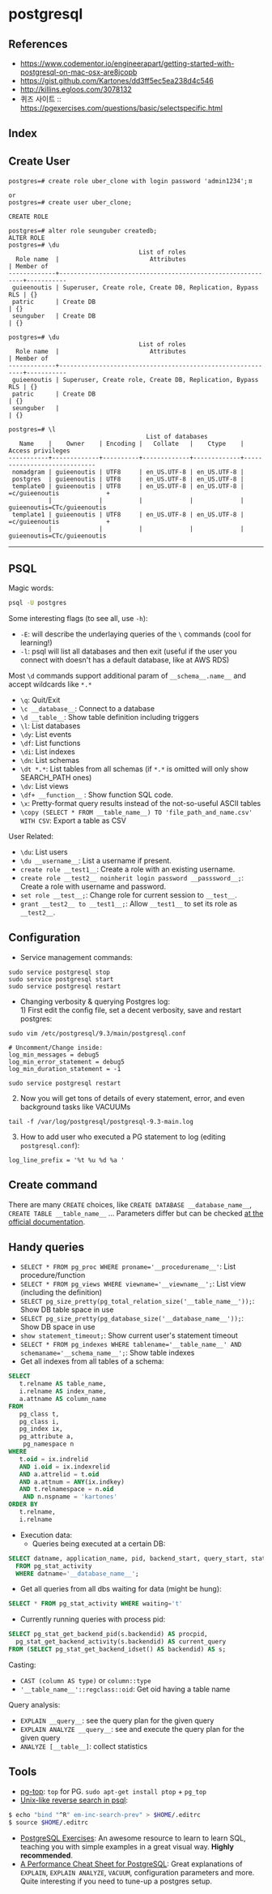 # postgresql

## References

- https://www.codementor.io/engineerapart/getting-started-with-postgresql-on-mac-osx-are8jcopb
- https://gist.github.com/Kartones/dd3ff5ec5ea238d4c546
- http://killins.egloos.com/3078132
- 퀴즈 사이트 :: https://pgexercises.com/questions/basic/selectspecific.html

## Index

## Create User

```
postgres=# create role uber_clone with login password 'admin1234';ㅍ

or
postgres=# create user uber_clone;

CREATE ROLE
```

```
postgres=# alter role seunguber createdb;
ALTER ROLE
postgres=# \du
                                    List of roles
  Role name  |                         Attributes                         | Member of
-------------+------------------------------------------------------------+-----------
 guieenoutis | Superuser, Create role, Create DB, Replication, Bypass RLS | {}
 patric      | Create DB                                                  | {}
 seunguber   | Create DB                                                  | {}
```

```
postgres=# \du
                                    List of roles
  Role name  |                         Attributes                         | Member of
-------------+------------------------------------------------------------+-----------
 guieenoutis | Superuser, Create role, Create DB, Replication, Bypass RLS | {}
 patric      | Create DB                                                  | {}
 seunguber   |                                                            | {}
```

```
postgres=# \l
                                      List of databases
   Name    |    Owner    | Encoding |   Collate   |    Ctype    |      Access privileges
-----------+-------------+----------+-------------+-------------+-----------------------------
 nomadgram | guieenoutis | UTF8     | en_US.UTF-8 | en_US.UTF-8 |
 postgres  | guieenoutis | UTF8     | en_US.UTF-8 | en_US.UTF-8 |
 template0 | guieenoutis | UTF8     | en_US.UTF-8 | en_US.UTF-8 | =c/guieenoutis             +
           |             |          |             |             | guieenoutis=CTc/guieenoutis
 template1 | guieenoutis | UTF8     | en_US.UTF-8 | en_US.UTF-8 | =c/guieenoutis             +
           |             |          |             |             | guieenoutis=CTc/guieenoutis
```

---

## PSQL

Magic words:

```bash
psql -U postgres
```

Some interesting flags (to see all, use `-h`):

- `-E`: will describe the underlaying queries of the `\` commands (cool for learning!)
- `-l`: psql will list all databases and then exit (useful if the user you connect with doesn't has a default database, like at AWS RDS)

Most `\d` commands support additional param of `__schema__.name__` and accept wildcards like `*.*`

- `\q`: Quit/Exit
- `\c __database__`: Connect to a database
- `\d __table__`: Show table definition including triggers
- `\l`: List databases
- `\dy`: List events
- `\df`: List functions
- `\di`: List indexes
- `\dn`: List schemas
- `\dt *.*`: List tables from all schemas (if `*.*` is omitted will only show SEARCH_PATH ones)
- `\dv`: List views
- `\df+ __function__` : Show function SQL code.
- `\x`: Pretty-format query results instead of the not-so-useful ASCII tables
- `\copy (SELECT * FROM __table_name__) TO 'file_path_and_name.csv' WITH CSV`: Export a table as CSV

User Related:

- `\du`: List users
- `\du __username__`: List a username if present.
- `create role __test1__`: Create a role with an existing username.
- `create role __test2__ noinherit login password __passsword__;`: Create a role with username and password.
- `set role __test__;`: Change role for current session to `__test__`.
- `grant __test2__ to __test1__;`: Allow `__test1__` to set its role as `__test2__`.

## Configuration

- Service management commands:

```
sudo service postgresql stop
sudo service postgresql start
sudo service postgresql restart
```

- Changing verbosity & querying Postgres log:
  <br/>1) First edit the config file, set a decent verbosity, save and restart postgres:

```
sudo vim /etc/postgresql/9.3/main/postgresql.conf

# Uncomment/Change inside:
log_min_messages = debug5
log_min_error_statement = debug5
log_min_duration_statement = -1

sudo service postgresql restart
```

2.  Now you will get tons of details of every statement, error, and even background tasks like VACUUMs

```
tail -f /var/log/postgresql/postgresql-9.3-main.log
```

3.  How to add user who executed a PG statement to log (editing `postgresql.conf`):

```
log_line_prefix = '%t %u %d %a '
```

## Create command

There are many `CREATE` choices, like `CREATE DATABASE __database_name__`, `CREATE TABLE __table_name__` ... Parameters differ but can be checked [at the official documentation](https://www.postgresql.org/search/?u=%2Fdocs%2F9.1%2F&q=CREATE).

## Handy queries

- `SELECT * FROM pg_proc WHERE proname='__procedurename__'`: List procedure/function
- `SELECT * FROM pg_views WHERE viewname='__viewname__';`: List view (including the definition)
- `SELECT pg_size_pretty(pg_total_relation_size('__table_name__'));`: Show DB table space in use
- `SELECT pg_size_pretty(pg_database_size('__database_name__'));`: Show DB space in use
- `show statement_timeout;`: Show current user's statement timeout
- `SELECT * FROM pg_indexes WHERE tablename='__table_name__' AND schemaname='__schema_name__';`: Show table indexes
- Get all indexes from all tables of a schema:

```sql
SELECT
   t.relname AS table_name,
   i.relname AS index_name,
   a.attname AS column_name
FROM
   pg_class t,
   pg_class i,
   pg_index ix,
   pg_attribute a,
    pg_namespace n
WHERE
   t.oid = ix.indrelid
   AND i.oid = ix.indexrelid
   AND a.attrelid = t.oid
   AND a.attnum = ANY(ix.indkey)
   AND t.relnamespace = n.oid
    AND n.nspname = 'kartones'
ORDER BY
   t.relname,
   i.relname
```

- Execution data:
  - Queries being executed at a certain DB:

```sql
SELECT datname, application_name, pid, backend_start, query_start, state_change, state, query
  FROM pg_stat_activity
  WHERE datname='__database_name__';
```

- Get all queries from all dbs waiting for data (might be hung):

```sql
SELECT * FROM pg_stat_activity WHERE waiting='t'
```

- Currently running queries with process pid:

```sql
SELECT pg_stat_get_backend_pid(s.backendid) AS procpid,
  pg_stat_get_backend_activity(s.backendid) AS current_query
FROM (SELECT pg_stat_get_backend_idset() AS backendid) AS s;
```

Casting:

- `CAST (column AS type)` or `column::type`
- `'__table_name__'::regclass::oid`: Get oid having a table name

Query analysis:

- `EXPLAIN __query__`: see the query plan for the given query
- `EXPLAIN ANALYZE __query__`: see and execute the query plan for the given query
- `ANALYZE [__table__]`: collect statistics

## Tools

- [pg-top](http://ptop.projects.pgfoundry.org/): `top` for PG. `sudo apt-get install ptop` + `pg_top`
- [Unix-like reverse search in psql](https://dba.stackexchange.com/questions/63453/is-there-a-psql-equivalent-of-bashs-reverse-search-history):

```bash
$ echo "bind "^R" em-inc-search-prev" > $HOME/.editrc
$ source $HOME/.editrc
```

- [PostgreSQL Exercises](https://pgexercises.com/): An awesome resource to learn to learn SQL, teaching you with simple examples in a great visual way. **Highly recommended**.
- [A Performance Cheat Sheet for PostgreSQL](https://severalnines.com/blog/performance-cheat-sheet-postgresql): Great explanations of `EXPLAIN`, `EXPLAIN ANALYZE`, `VACUUM`, configuration parameters and more. Quite interesting if you need to tune-up a postgres setup.
